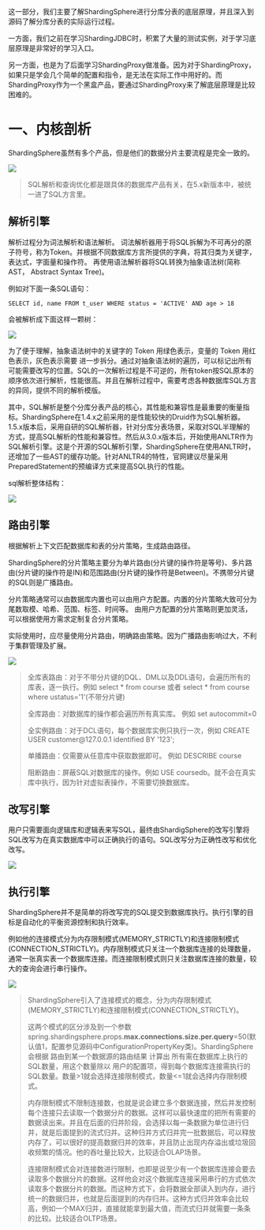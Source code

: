 
这一部分，我们主要了解ShardingSphere进行分库分表的底层原理，并且深入到源码了解分库分表的实际运行过程。

一方面，我们之前在学习ShardingJDBC时，积累了大量的测试实例，对于学习底层原理是非常好的学习入口。

另一方面，也是为了后面学习ShardingProxy做准备。因为对于ShardingProxy，如果只是学会几个简单的配置和指令，是无法在实际工作中用好的。而ShardingProxy作为一个黑盒产品，要通过ShardingProxy来了解底层原理是比较困难的。

# 一、内核剖析

ShardingSphere虽然有多个产品，但是他们的数据分片主要流程是完全一致的。

![](./asserts/3.1.png)

> SQL解析和查询优化都是跟具体的数据库产品有关，在5.x新版本中，被统一进了SQL方言里。

## 解析引擎

解析过程分为词法解析和语法解析。 词法解析器用于将SQL拆解为不可再分的原子符号，称为Token。并根据不同数据库方言所提供的字典，将其归类为关键字，表达式，字面量和操作符。 再使用语法解析器将SQL转换为抽象语法树(简称AST， Abstract Syntax Tree)。

例如对下面一条SQL语句：

    SELECT id, name FROM t_user WHERE status = 'ACTIVE' AND age > 18

会被解析成下面这样一颗树：

![](./asserts/3.2.png)

为了便于理解，抽象语法树中的关键字的 Token 用绿色表示，变量的 Token 用红色表示，灰色表示需要
进⼀步拆分。通过对抽象语法树的遍历，可以标记出所有可能需要改写的位置。SQL的一次解析过程是不可逆的，所有token按SQL原本的顺序依次进行解析，性能很高。并且在解析过程中，需要考虑各种数据库SQL方言的异同，提供不同的解析模版。

其中，SQL解析是整个分库分表产品的核心，其性能和兼容性是最重要的衡量指标。ShardingSphere在1.4.x之前采用的是性能较快的Druid作为SQL解析器。1.5.x版本后，采用自研的SQL解析器，针对分库分表场景，采取对SQL半理解的方式，提高SQL解析的性能和兼容性。然后从3.0.x版本后，开始使用ANLTR作为SQL解析引擎。这是个开源的SQL解析引擎，ShardingSphere在使用ANLTR时，还增加了一些AST的缓存功能。针对ANLTR4的特性，官网建议尽量采用PreparedStatement的预编译方式来提高SQL执行的性能。

sql解析整体结构：

![](./asserts/3.3.png)

## 路由引擎

根据解析上下文匹配数据库和表的分片策略，生成路由路径。

ShardingSphere的分片策略主要分为单片路由(分片键的操作符是等号)、多片路由(分片键的操作符是IN)和范围路由(分片键的操作符是Between)。不携带分片键的SQL则是广播路由。

分片策略通常可以由数据库内置也可以由用户方配置。内置的分片策略大致可分为尾数取模、哈希、范围、标签、时间等。 由用户方配置的分片策略则更加灵活，可以根据使用方需求定制复合分片策略。

实际使用时，应尽量使用分片路由，明确路由策略。因为广播路由影响过大，不利于集群管理及扩展。

![](./asserts/3.4.png)

> 全库表路由：对于不带分片键的DQL、DML以及DDL语句，会遍历所有的库表，逐一执行。例如 select \* from course 或者 select \* from course where ustatus='1'(不带分片键)
>
> 全库路由：对数据库的操作都会遍历所有真实库。 例如 set autocommit=0
>
> 全实例路由：对于DCL语句，每个数据库实例只执行一次，例如 CREATE USER customer\@127.0.0.1 identified BY '123';
>
> 单播路由：仅需要从任意库中获取数据即可。 例如 DESCRIBE course
>
> 阻断路由：屏蔽SQL对数据库的操作。例如  USE coursedb。就不会在真实库中执行，因为针对虚拟表操作，不需要切换数据库。

## 改写引擎

用户只需要面向逻辑库和逻辑表来写SQL，最终由ShardigSphere的改写引擎将SQL改写为在真实数据库中可以正确执行的语句。SQL改写分为正确性改写和优化改写。

![](./asserts/3.5.png)

## 执行引擎

ShardingSphere并不是简单的将改写完的SQL提交到数据库执行。执行引擎的目标是自动化的平衡资源控制和执行效率。

例如他的连接模式分为内存限制模式(MEMORY\_STRICTLY)和连接限制模式(CONNECTION\_STRICTLY)。内存限制模式只关注一个数据库连接的处理数量，通常一张真实表一个数据库连接。而连接限制模式则只关注数据库连接的数量，较大的查询会进行串行操作。

![](./asserts/3.6.png)

> ShardingSphere引入了连接模式的概念，分为内存限制模式(MEMORY\_STRICTLY)和连接限制模式(CONNECTION\_STRICTLY)。
>
> 这两个模式的区分涉及到一个参数  spring.shardingsphere.props.**max.connections.size.per.query**=50(默认值1，配置参见源码中ConfigurationPropertyKey类)。ShardingSphere会根据 路由到某一个数据源的路由结果 计算出 所有需在数据库上执行的SQL数量，用这个数量除以 用户的配置项，得到每个数据库连接需执行的SQL数量。数量>1就会选择连接限制模式，数量<=1就会选择内存限制模式。
>
> 内存限制模式不限制连接数，也就是说会建立多个数据连接，然后并发控制每个连接只去读取一个数据分片的数据。这样可以最快速度的把所有需要的数据读出来。并且在后面的归并阶段，会选择以每一条数据为单位进行归并，就是后面提到的流式归并。这种归并方式归并完一批数据后，可以释放内存了，可以很好的提高数据归并的效率，并且防止出现内存溢出或垃圾回收频繁的情况。他的吞吐量比较大，比较适合OLAP场景。
>
> 连接限制模式会对连接数进行限制，也即是说至少有一个数据库连接会要去读取多个数据分片的数据。这样他会对这个数据库连接采用串行的方式依次读取多个数据分片的数据。而这种方式下，会将数据全部读入到内存，进行统一的数据归并，也就是后面提到的内存归并。这种方式归并效率会比较高，例如一个MAX归并，直接就能拿到最大值，而流式归并就需要一条条的比较。比较适合OLTP场景。